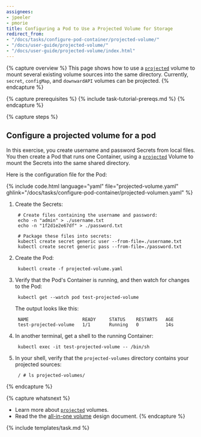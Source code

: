 ```yaml
---
assignees:
- jpeeler
- pmorie
title: Configuring a Pod to Use a Projected Volume for Storage
redirect_from:
- "/docs/tasks/configure-pod-container/projected-volume/"
- "/docs/user-guide/projected-volume/"
- "/docs/user-guide/projected-volume/index.html"
---
```


{% capture overview %}
This page shows how to use a [`projected`](/docs/concepts/storage/volumes/#projected) volume to mount several existing volume sources into the same directory. Currently, `secret`, `configMap`, and `downwardAPI` volumes can be projected.
{% endcapture %}

{% capture prerequisites %}
{% include task-tutorial-prereqs.md %}
{% endcapture %}

{% capture steps %}
## Configure a projected volume for a pod

In this exercise, you create username and password Secrets from local files. You then create a Pod that runs one Container, using a [`projected`](/docs/concepts/storage/volumes/#projected) Volume to mount the Secrets into the same shared directory.

Here is the configuration file for the Pod:

{% include code.html language="yaml" file="projected-volume.yaml" ghlink="/docs/tasks/configure-pod-container/projected-volumen.yaml" %}

1. Create the Secrets:

        # Create files containing the username and password:
        echo -n "admin" > ./username.txt
        echo -n "1f2d1e2e67df" > ./password.txt

        # Package these files into secrets:
        kubectl create secret generic user --from-file=./username.txt
        kubectl create secret generic pass --from-file=./password.txt

1. Create the Pod:

        kubectl create -f projected-volume.yaml

1. Verify that the Pod's Container is running, and then watch for changes to
the Pod:

        kubectl get --watch pod test-projected-volume

    The output looks like this:

        NAME                    READY     STATUS    RESTARTS   AGE
        test-projected-volume   1/1       Running   0          14s

1. In another terminal, get a shell to the running Container:

        kubectl exec -it test-projected-volume -- /bin/sh

1. In your shell, verify that the `projected-volumes` directory contains your projected sources:

        / # ls projected-volumes/
{% endcapture %}

{% capture whatsnext %}
* Learn more about [`projected`](/docs/concepts/storage/volumes/#projected) volumes.
* Read the the [all-in-one volume](https://github.com/kubernetes/community/blob/{{page.githubbranch}}/contributors/design-proposals/all-in-one-volume.md) design document.
{% endcapture %}

{% include templates/task.md %}
